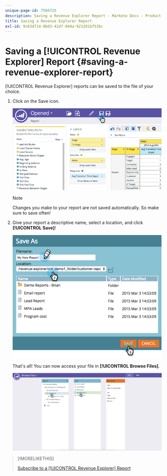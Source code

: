 ```yaml
---
unique-page-id: 7504725
description: Saving a Revenue Explorer Report - Marketo Docs - Product Documentation
title: Saving a Revenue Explorer Report
exl-id: 9c63d714-0bd3-42d7-844a-921201bf53bc
---
```

# Saving a [!UICONTROL Revenue Explorer] Report {#saving-a-revenue-explorer-report}

[!UICONTROL Revenue Explorer] reports can be saved to the file of your choice.

1. Click on the Save icon.

   ![](assets/image2015-3-25-17-3a8-3a49.png)

   >[!NOTE]
   >
   >Changes you make to your report are not saved automatically. So make sure to save often!

1. Give your report a descriptive name, select a location, and click **[!UICONTROL Save]**!

   ![](assets/image2015-3-26-13-3a30-3a33.png)

   That's all! You can now access your file in **[!UICONTROL Browse Files]**.

   ![](assets/image2015-3-27-11-3a32-3a51.png)

>[!MORELIKETHIS]
>
>[Subscribe to a [!UICONTROL Revenue Explorer] Report](/help/marketo/product-docs/reporting/revenue-cycle-analytics/revenue-explorer/subscribe-to-a-revenue-explorer-report.md)
